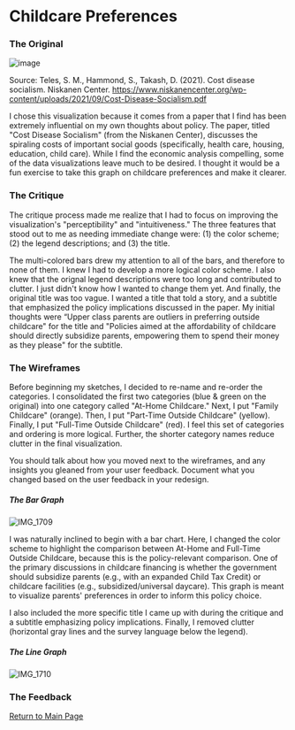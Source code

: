 # Childcare Preferences

### The Original

![image](https://user-images.githubusercontent.com/61394509/152906142-545ac290-439f-4d87-afa7-0bfb510b2bca.png)

Source: Teles, S. M., Hammond, S., Takash, D. (2021). Cost disease socialism. Niskanen Center. https://www.niskanencenter.org/wp-content/uploads/2021/09/Cost-Disease-Socialism.pdf

I chose this visualization because it comes from a paper that I find has been extremely influential on my own thoughts about policy. The paper, titled "Cost Disease Socialism" (from the Niskanen Center), discusses the spiraling costs of important social goods (specifically, health care, housing, education, child care). While I find the economic analysis compelling, some of the data visualizations leave much to be desired. I thought it would be a fun exercise to take this graph on childcare preferences and make it clearer.

### The Critique

The critique process made me realize that I had to focus on improving the visualization's "perceptibility" and "intuitiveness." The three features that stood out to me as needing immediate change were: (1) the color scheme; (2) the legend descriptions; and (3) the title. 

The multi-colored bars drew my attention to all of the bars, and therefore to none of them. I knew I had to develop a more logical color scheme. I also knew that the orignal legend descriptions were too long and contributed to clutter. I just didn't know how I wanted to change them yet. And finally, the original title was too vague. I wanted a title that told a story, and a subtitle that emphasized the policy implications discussed in the paper. My initial thoughts were “Upper class parents are outliers in preferring outside childcare" for the title and "Policies aimed at the affordability of childcare should directly subsidize parents, empowering them to spend their money as they please" for the subtitle.

### The Wireframes

Before beginning my sketches, I decided to re-name and re-order the categories. I consolidated the first two categories (blue & green on the original) into one category called "At-Home Childcare." Next, I put "Family Childcare" (orange). Then, I put "Part-Time Outside Childcare" (yellow). Finally, I put "Full-Time Outside Childcare" (red). I feel this set of categories and ordering is more logical. Further, the shorter category names reduce clutter in the final visualization.

You should talk about how you moved next to the wireframes, and any insights you gleaned from your user feedback.  Document what you changed based on the user feedback in your redesign.

##### The Bar Graph
![IMG_1709](https://user-images.githubusercontent.com/61394509/152908670-7371bb20-7136-4076-8e02-9ad63e784118.jpg)

I was naturally inclined to begin with a bar chart. Here, I changed the color scheme to highlight the comparison between At-Home and Full-Time Outside Childcare, because this is the policy-relevant comparison. One of the primary discussions in childcare financing is whether the government should subsidize parents (e.g., with an expanded Child Tax Credit) or childcare facilities (e.g., subsidized/universal daycare). This graph is meant to visualize parents' preferences in order to inform this policy choice.

I also included the more specific title I came up with during the critique and a subtitle emphasizing policy implications. Finally, I removed clutter (horizontal gray lines and the survey language below the legend).

##### The Line Graph
![IMG_1710](https://user-images.githubusercontent.com/61394509/152909793-8748c941-96ee-4955-b949-f293e1a53b2c.jpg)






### The Feedback


[Return to Main Page](/README.md)
